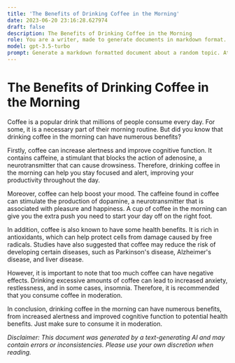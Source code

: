 ```yaml
---
title: 'The Benefits of Drinking Coffee in the Morning'
date: 2023-06-20 23:16:28.627974
draft: false
description: The Benefits of Drinking Coffee in the Morning
role: You are a writer, made to generate documents in markdown format. It is very important that all of the documents you generate are in valid markdown format.
model: gpt-3.5-turbo
prompt: Generate a markdown formatted document about a random topic. At the bottom, include a disclaimer explaining that the document was generated by you. The first line of the document should be the title. Make sure that the entire document is in proper markdown format, using a mix of various tags to make the document visually appealing.
---
```


# The Benefits of Drinking Coffee in the Morning

Coffee is a popular drink that millions of people consume every day. For some, it is a necessary part of their morning routine. But did you know that drinking coffee in the morning can have numerous benefits?

Firstly, coffee can increase alertness and improve cognitive function. It contains caffeine, a stimulant that blocks the action of adenosine, a neurotransmitter that can cause drowsiness. Therefore, drinking coffee in the morning can help you stay focused and alert, improving your productivity throughout the day.

Moreover, coffee can help boost your mood. The caffeine found in coffee can stimulate the production of dopamine, a neurotransmitter that is associated with pleasure and happiness. A cup of coffee in the morning can give you the extra push you need to start your day off on the right foot.

In addition, coffee is also known to have some health benefits. It is rich in antioxidants, which can help protect cells from damage caused by free radicals. Studies have also suggested that coffee may reduce the risk of developing certain diseases, such as Parkinson's disease, Alzheimer's disease, and liver disease.

However, it is important to note that too much coffee can have negative effects. Drinking excessive amounts of coffee can lead to increased anxiety, restlessness, and in some cases, insomnia. Therefore, it is recommended that you consume coffee in moderation.

In conclusion, drinking coffee in the morning can have numerous benefits, from increased alertness and improved cognitive function to potential health benefits. Just make sure to consume it in moderation.

*Disclaimer: This document was generated by a text-generating AI and may contain errors or inconsistencies. Please use your own discretion when reading.*